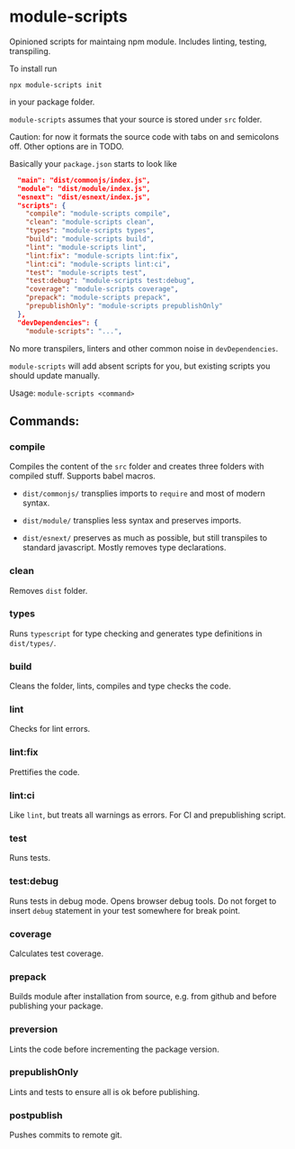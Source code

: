 # module-scripts

Opinioned scripts for maintaing npm module. Includes linting, testing, transpiling.

To install run
```
npx module-scripts init
```
in your package folder.

`module-scripts` assumes that your source is stored under `src` folder.

Caution: for now it formats the source code with tabs on and semicolons off. Other options are in TODO.

Basically your `package.json` starts to look like
```json
  "main": "dist/commonjs/index.js",
  "module": "dist/module/index.js",
  "esnext": "dist/esnext/index.js",
  "scripts": {
    "compile": "module-scripts compile",
    "clean": "module-scripts clean",
    "types": "module-scripts types",
    "build": "module-scripts build",
    "lint": "module-scripts lint",
    "lint:fix": "module-scripts lint:fix",
    "lint:ci": "module-scripts lint:ci",
    "test": "module-scripts test",
    "test:debug": "module-scripts test:debug",
    "coverage": "module-scripts coverage",
    "prepack": "module-scripts prepack",
    "prepublishOnly": "module-scripts prepublishOnly"
  },
  "devDependencies": {
    "module-scripts": "...",
```

No more transpilers, linters and other common noise in `devDependencies`.

`module-scripts` will add absent scripts for you, but existing scripts you should update manually.

Usage: `module-scripts <command>`

## Commands:

### compile

Compiles the content of the `src` folder and creates three folders with compiled stuff. Supports babel macros.

- `dist/commonjs/`
transplies imports to `require` and most of modern syntax.

- `dist/module/`
transplies less syntax and preserves imports.

- `dist/esnext/`
preserves as much as possible, but still transpiles to standard javascript. Mostly removes type declarations.

### clean

Removes `dist` folder.

### types

Runs `typescript` for type checking and generates type definitions in `dist/types/`.

### build

Cleans the folder, lints, compiles and type checks the code.

### lint

Checks for lint errors.

### lint:fix

Prettifies the code.

### lint:ci

Like `lint`, but treats all warnings as errors. For CI and prepublishing script.

### test

Runs tests.

### test:debug

Runs tests in debug mode. Opens browser debug tools. Do not forget to insert `debug` statement in your test somewhere for break point.

### coverage

Calculates test coverage.

### prepack

Builds module after installation from source, e.g. from github and before publishing your package.

### preversion

Lints the code before incrementing the package version.

### prepublishOnly

Lints and tests to ensure all is ok before publishing.

### postpublish

Pushes commits to remote git.
